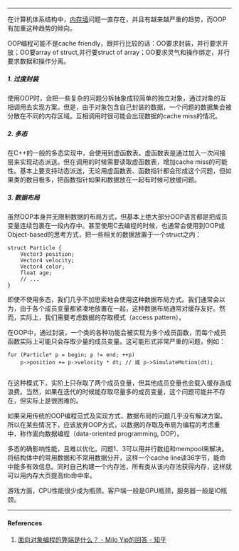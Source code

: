 
---

在计算机体系结构中，[内存墙](https://baike.baidu.com/item/%E5%86%85%E5%AD%98%E5%A2%99)问题一直存在，并且有越来越严重的趋势，而OOP有加重这种趋势的倾向。

OOP编程可能不是cache friendly，跟并行比较的话：OO要求封装，并行要求开放；OO要array of struct,并行要struct of array；OO要求灵气和操作绑定，并行要求数据和操作分离。

##### 1. 过度封装

使用OOP时，会把一些复杂的问题分拆抽象成较简单的独立对象，通过对象的互相调用去实现方案。但是，由于对象包含自己封装的数据，一个问题的数据集会被分散在不同的内存区域。互相调用时很可能会出现数据的cache miss的情况。

##### 2. 多态

在C++的一般的多态实现中，会使用到虚函数表。虚函数表是通过加入一次间接层来实现动态派送。但在调用的时候需要读取虚函数表，增加cache miss的可能性。基本上要支持动态派送，无论用虚函数表、函数指针都会形成这个问题，但如果类的数目极多，把函数指针如果和数据放在一起有时候可放缓问题。

##### 3. 数据布局

虽然OOP本身并无限制数据的布局方式，但基本上绝大部分OOP语言都是把成员变量连续包裹在一段内存中。甚至使用C去编程的时候，也通常会使用到OOP或Object-based的思考方式，把一些相关的数据放置于一个struct之内：

```
struct Particle {
    Vector3 position;
    Vector4 velocity;
    Vector4 color;
    float age;
    // ...
}

```

即使不使用多态，我们几乎不加思索地会使用这种数据布局方式。我们通常会以为，由于各个成员变量都紧凑地放置在一起，这种数据布局通常对缓存友好。然而，实际上，我们需要考虑数据的存取模式（access pattern）。

在OOP中，通过封装，一个类的各种功能会被实现为多个成员函数，而每个成员函数实际上可能只会存取少量的成员变量。这可能形式非常严重的问题，例如：

```
for (Particle* p = begin; p != end; ++p)
    p->position += p->velocity * dt; // 或 p->SimulateMotion(dt);
    
```

在这种模式下，实阶上只存取了两个成员变量，但其他成员变量也会载入缓存造成浪费。当然，如果在迭代的时候能存取尽量多的成员变量，这个问题可能并不存在，但实际上是很困难的。

如果采用传统的OOP编程范式及实现方式，数据布局的问题几乎没有解决方案。所以在某些情况下，应该放弃OOP方式，以数据的存取及布局为编程的考虑重中，称作面向数据编程（data-oriented programming, DOP）。

多态的确影响性能，且难以优化。问题1、3可以用并行数组和mempool来解决。将结构体中的常用数据和不常用数据分开，这样一个cache line读36字节，能命中能多有效信息。同时自己构建一个内存池，所有类从该内存池获得内存，这样就可以用内存大页提高tlb命中率。

游戏方面，CPU性能很少成为瓶颈。客户端一般是GPU瓶颈，服务器一般是IO瓶颈。

---
#### References

1. [面向对象编程的弊端是什么？ - Milo Yip的回答 - 知乎](https://www.zhihu.com/question/20275578/answer/27046327)